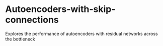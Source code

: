 # Autoencoders-with-skip-connections
Explores the performance of autoencoders with residual networks across the bottleneck
